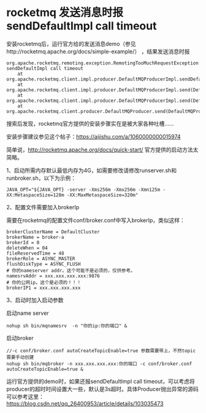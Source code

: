 # rocketmq 发送消息时报sendDefaultImpl call timeout





安装rocketmq后，运行官方给的发送消息demo（参见http://rocketmq.apache.org/docs/simple-example/） ，结果发送消息时报

```
org.apache.rocketmq.remoting.exception.RemotingTooMuchRequestException: sendDefaultImpl call timeout
	at org.apache.rocketmq.client.impl.producer.DefaultMQProducerImpl.sendDefaultImpl(DefaultMQProducerImpl.java:588)
	at org.apache.rocketmq.client.impl.producer.DefaultMQProducerImpl.send(DefaultMQProducerImpl.java:1223)
	at org.apache.rocketmq.client.impl.producer.DefaultMQProducerImpl.send(DefaultMQProducerImpl.java:1173)
	at org.apache.rocketmq.client.producer.DefaultMQProducer.send(DefaultMQProducer.java:214)
```



搜索后发现，rocketmq官方提供的安装步骤实在是被大家各种吐槽……

安装步骤建议参见这个帖子：https://aijishu.com/a/1060000000015974

简单说，http://rocketmq.apache.org/docs/quick-start/ 官方提供的启动方法太简略。

1、启动所需内存默认最低内存为4G，如需要修改请修改runserver.sh和runbroker.sh，以下为示例：

```
JAVA_OPT="${JAVA_OPT} -server -Xms256m -Xmx256m -Xmn125m -XX:MetaspaceSize=128m -XX:MaxMetaspaceSize=320m"
```

2、配置文件需要加入brokerIp

需要在rocketmq的配置文件conf/broker.conf中写入brokerIp，类似这样：

```
brokerClusterName = DefaultCluster
brokerName = broker-a
brokerId = 0
deleteWhen = 04
fileReservedTime = 48
brokerRole = ASYNC_MASTER
flushDiskType = ASYNC_FLUSH
# 你的nameserver addr。这个可能不是必须的，仅供参考。
namesrvAddr = xxx.xxx.xxx.xxx:9876
# 你的公网ip，这个是必须的！！！
brokerIP1 = xxx.xxx.xxx.xxx
```



3、启动时加入启动参数

启动name server

```
nohup sh bin/mqnamesrv  -n "你的ip:你的端口" &
```

启动broker

```
//-c conf/broker.conf autoCreateTopicEnable=true 参数需要带上，不然topic需要手动创建
nohup sh bin/mqbroker -n xxx.xxx.xxx.xxx:你的端口 -c conf/broker.conf autoCreateTopicEnable=true &
```



运行官方提供的demo时，如果还报sendDefaultImpl call timeout，可以考虑将producer的超时时间设置大一些，默认是3s超时。具体Producer抛出异常的源码可以参考这里：https://blog.csdn.net/qq_26400953/article/details/103035473



